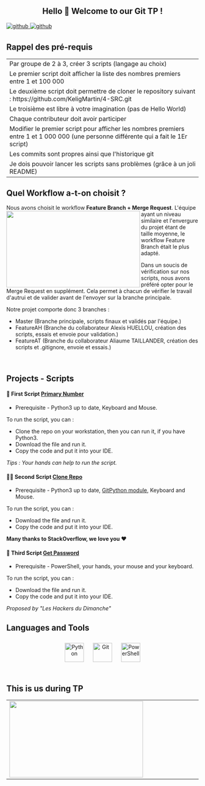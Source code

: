 ## <h2 align="center">Hello 👋  Welcome to our Git TP !</h2>  


<a href="https://github.com/Alxis99" target="_blank">
<img src=https://img.shields.io/badge/github-%2324292e.svg?&style=for-the-badge&logo=github&logoColor=white alt=github style="margin-bottom: 5px;" />
</a>
<a href="https://github.com/noraut0" target="_blank">
<img src=https://img.shields.io/badge/github-%2324292e.svg?&style=for-the-badge&logo=github&logoColor=white alt=github style="margin-bottom: 5px;" />
</a>


## Rappel des pré-requis
<table>
<td>Par groupe de 2 à 3, créer 3 scripts (langage au choix)</td>
<tr><td>Le premier script doit afficher la liste des nombres premiers entre 1 et 100 000</td></tr>
<tr><td>Le deuxième script doit permettre de cloner le repository suivant : https://github.com/KeligMartin/4-SRC.git</td></tr>
<tr><td>Le troisième est libre à votre imagination (pas de Hello World)</td></tr>
<tr><td>Chaque contributeur doit avoir participer</td></tr>
<tr><td>Modifier le premier script pour afficher les nombres premiers entre 1 et 1 000 000 (une personne différente qui a fait le 1Er script)</td></tr>
<tr><td>Les commits sont propres ainsi que l'historique git</td></tr>
<tr><td>Je dois pouvoir lancer les scripts sans problèmes (grâce à un joli README)</td></tr>
</table>

## Quel Workflow a-t-on choisit ?
Nous avons choisit le workflow **Feature Branch + Merge Request**.
<img src="https://i1.wp.com/blog.arcoptimizer.com/wp-content/uploads/2019/07/1562689574_829_comment-utiliser-git-branches-buddy-pour-organiser-le-code-de-projet.png?resize=801%2C400&ssl=1" align="left" height="200" width="350" />
L'équipe ayant un niveau similaire et l'envergure du projet étant de taille moyenne, le workflow Feature Branch était le plus adapté. 

Dans un soucis de vérification sur nos scripts, nous avons préféré opter pour le Merge Request en supplément. Cela permet à chacun de vérifier le travail d'autrui et de valider avant de l'envoyer sur la branche principale. 

Notre projet comporte donc 3 branches : 
- Master (Branche principale, scripts finaux et validés par l'équipe.)
- FeatureAH (Branche du collaborateur Alexis HUELLOU, création des scripts, essais et envoie pour validation.)
- FeatureAT (Branche du collaborateur Aliaume TAILLANDER, création des scripts et .gitignore, envoie et essais.)


<br/>  

## Projects - Scripts
#### 🐍 First Script [Primary Number](https://github.com/Alxis99/AA-GIT-TP/blob/master/Python/primary_number.py)
- Prerequisite - Python3 up to date, Keyboard and Mouse.

To run the script, you can : 
- Clone the repo on your workstation, then you can run it, if you have Python3. 
- Download the file and run it.
- Copy the code and put it into your IDE.

<em>Tips : Your hands can help to run the script.</em>

#### 👯‍♂️ Second Script [Clone Repo](https://github.com/Alxis99/AA-GIT-TP/blob/master/Python/Clone_repo.py)
- Prerequisite - Python3 up to date, [GitPython module](https://gitpython.readthedocs.io/en/stable/intro.html), Keyboard and Mouse.   

To run the script, you can : 
- Download the file and run it.
- Copy the code and put it into your IDE.

**Many thanks to StackOverflow, we love you ❤️**

#### 📶 Third Script [Get Password](https://github.com/Alxis99/AA-GIT-TP/blob/master/PowerShell/get_pass_wifi.ps1)  
- Prerequisite - PowerShell, your hands, your mouse and your keyboard.

To run the script, you can : 
- Download the file and run it.
- Copy the code and put it into your IDE.

<em>Proposed by "Les Hackers du Dimanche"</em>


## Languages and Tools 
<div align="center">  
<img style="margin: 10px" src="https://profilinator.rishav.dev/skills-assets/python-original.svg" alt="Python" height="50" />  
<img style="margin: 10px" src="https://profilinator.rishav.dev/skills-assets/git-scm-icon.svg" alt="Git" height="50" />  
<img style="margin: 10px" src="https://profilinator.rishav.dev/skills-assets/powershell.png" alt="PowerShell" height="50" />  
</div>  

<br/>  


## This is us during TP
<table align="center"><tr><td valign="top" width="50%" align="center">
<img src="https://i.imgur.com/0UW1yhc.gif" align="left" height="200" width="350" />
</td></table>  

